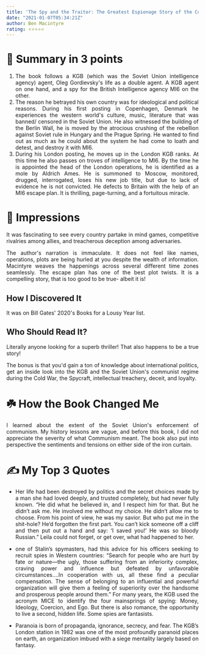 ```yaml
---
title: 'The Spy and the Traitor: The Greatest Espionage Story of the Cold War'
date: "2021-01-07T05:34:21Z"
author: Ben Macintyre
rating: ⭐⭐⭐⭐⭐
---
```


<style>
body {
text-align: justify}
</style>


# 🚀 Summary in 3 points
1. The book follows a KGB (which was the Soviet Union intelligence agency) agent, Oleg Gordievsky's life as a double agent. A KGB agent on one hand, and a spy for the British Intelligence agency MI6 on the other.
2. The reason he betrayed his own country was for ideological and political reasons. During his first posting in Copenhagen, Denmark he experiences the western world's culture, music, literature that was banned/ censored in the Soviet Union. He also witnessed the building of the Berlin Wall, he is moved by the atrocious crushing of the rebellion against Soviet rule in Hungary and the Prague Spring. He wanted to find out as much as he could about the system he had come to loath and detest, and destroy it with MI6.
3. During his London posting, he moves up in the London KGB ranks. At this time he also passes on troves of intelligence to MI6. By the time he is appointed the head of the London operations, he is identified as a mole by Aldrich Ames. He is summoned to Moscow, monitored, drugged, interrogated, loses his new job title, but due to lack of evidence he is not convicted. He defects to Britain with the help of an MI6 escape plan. It is thrilling, page-turning, and a fortuitous miracle.

# 🎨 Impressions

It was fascinating to see every country partake in mind games, competitive rivalries among allies, and treacherous deception among adversaries.

The author's narration is immaculate. It does not feel like names, operations, plots are being hurled at you despite the wealth of information. Macintyre weaves the happenings across several different time zones seamlessly. The escape plan has one of the best plot twists. It is a compelling story, that is too good to be true- albeit it is!

## How I Discovered It

It was on Bill Gates' 2020's Books for a Lousy Year list.

## Who Should Read It?

Literally anyone looking for a superb thriller! That also happens to be a true story!

The bonus is that you'd gain a ton of knowledge about international politics, get an inside look into the KGB and the Soviet Union's communist regime during the Cold War, the Spycraft, intellectual treachery, deceit, and loyalty.

# ☘️ How the Book Changed Me

I learned about the extent of the Soviet Union's enforcement of communism. My history lessons are vague, and before this book, I did not appreciate the severity of what Communism meant. The book also put into perspective the sentiments and tensions on either side of the iron curtain.

# ✍️ My Top 3 Quotes

- Her life had been destroyed by politics and the secret choices made by a man she had loved deeply, and trusted completely, but had never fully known. “He did what he believed in, and I respect him for that. But he didn’t ask me. He involved me without my choice. He didn’t allow me to choose. From his point of view, he was my savior. But who put me in the shit-hole? He’d forgotten the first part. You can’t kick someone off a cliff and then put out a hand and say: ‘I saved you!’ He was so bloody Russian.” Leila could not forget, or get over, what had happened to her.

- one of Stalin’s spymasters, had this advice for his officers seeking to recruit spies in Western countries: “Search for people who are hurt by fate or nature—the ugly, those suffering from an inferiority complex, craving power and influence but defeated by unfavorable circumstances….In cooperation with us, all these find a peculiar compensation. The sense of belonging to an influential and powerful organization will give them a feeling of superiority over the handsome and prosperous people around them.” For many years, the KGB used the acronym MICE to identify the four mainsprings of spying: Money, Ideology, Coercion, and Ego. But there is also romance, the opportunity to live a second, hidden life. Some spies are fantasists.

- Paranoia is born of propaganda, ignorance, secrecy, and fear. The KGB’s London station in 1982 was one of the most profoundly paranoid places on earth, an organization imbued with a siege mentality largely based on fantasy.